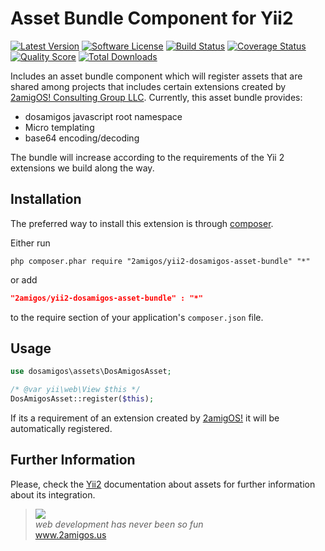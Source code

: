 Asset Bundle Component for Yii2
===============================

[![Latest Version](https://img.shields.io/github/tag/2amigos/yii2-dosamigos-asset-bundle.svg?style=flat-square&label=release)](https://github.com/2amigos/yii2-dosamigos-asset-bundle/tags)
[![Software License](https://img.shields.io/badge/license-BSD-brightgreen.svg?style=flat-square)](LICENSE.md)
[![Build Status](https://img.shields.io/travis/2amigos/yii2-dosamigos-asset-bundle/master.svg?style=flat-square)](https://travis-ci.org/2amigos/yii2-dosamigos-asset-bundle)
[![Coverage Status](https://img.shields.io/scrutinizer/coverage/g/2amigos/yii2-dosamigos-asset-bundle.svg?style=flat-square)](https://scrutinizer-ci.com/g/2amigos/yii2-dosamigos-asset-bundle/code-structure)
[![Quality Score](https://img.shields.io/scrutinizer/g/2amigos/yii2-dosamigos-asset-bundle.svg?style=flat-square)](https://scrutinizer-ci.com/g/2amigos/yii2-dosamigos-asset-bundle)
[![Total Downloads](https://img.shields.io/packagist/dt/2amigos/yii2-dosamigos-asset-bundle.svg?style=flat-square)](https://packagist.org/packages/2amigos/yii2-dosamigos-asset-bundle)

Includes an asset bundle component which will register assets that are shared among projects that includes certain
extensions created by [2amigOS! Consulting Group LLC](http://2amigos.us). Currently, this asset bundle provides:

* dosamigos javascript root namespace  
* Micro templating 
* base64 encoding/decoding

The bundle will increase according to the requirements of the Yii 2 extensions we build along the way.

Installation
------------
The preferred way to install this extension is through [composer](http://getcomposer.org/download/).

Either run

```
php composer.phar require "2amigos/yii2-dosamigos-asset-bundle" "*"
```
or add

```json
"2amigos/yii2-dosamigos-asset-bundle" : "*"
```

to the require section of your application's `composer.json` file.

Usage
-----

```php
use dosamigos\assets\DosAmigosAsset;

/* @var yii\web\View $this */
DosAmigosAsset::register($this);

```

If its a requirement of an extension created by [2amigOS!](http://2amigos.us) it will be automatically registered.

Further Information
-------------------
Please, check the [Yii2](https://github.com/yiisoft/yii2/blob/master/docs/guide/structure-assets.md)
documentation about assets for further information about its integration.


<blockquote>
    <a href="http://www.2amigos.us"><img src="http://www.gravatar.com/avatar/55363394d72945ff7ed312556ec041e0.png"></a><br>
    <i>web development has never been so fun</i><br> 
    <a href="http://www.2amigos.us">www.2amigos.us</a>
</blockquote>
